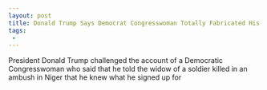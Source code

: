 ```yaml
---
layout: post
title: Donald Trump Says Democrat Congresswoman Totally Fabricated His Remarks to Widow of Slain Soldier
tags:
 -
---
```

President Donald Trump challenged the account of a Democratic Congresswoman who said that he told the widow of a soldier killed in an ambush in Niger that he knew what he signed up for
